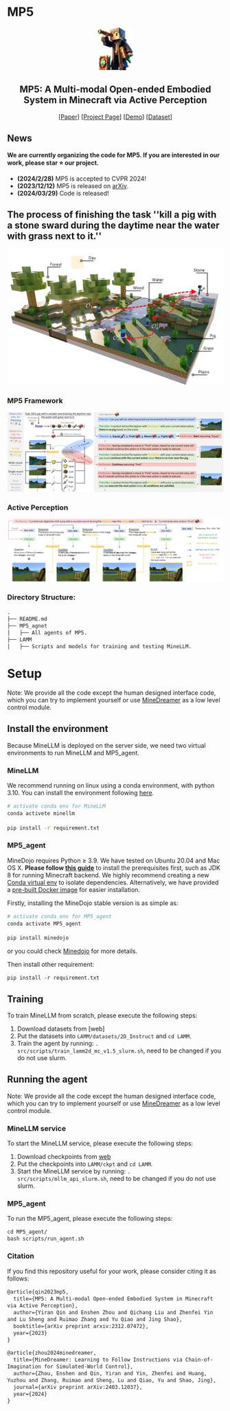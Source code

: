 # MP5
<p align="center"> <img src="Image/logo.png" height=100> </p>
<div align="center">

## MP5: A Multi-modal Open-ended Embodied System in Minecraft via Active Perception
[[Paper](https://arxiv.org/abs/2312.07472v2)]
[[Project Page](https://iranqin.github.io/MP5.github.io/)]
[[Demo](https://www.youtube.com/watch?v=AZeS3C_S_3M)]
[[Dataset](https://huggingface.co/datasets/IranQin/MP5_dataset)]
</div>

## News

**We are currently organizing the code for MP5. If you are interested in our work, please star ⭐ our project.**

- **(2024/2/28)** MP5 is accepted to CVPR 2024!
- **(2023/12/12)** MP5 is released on [arXiv](https://arxiv.org/abs/2312.07472v2).
- **(2024/03/29)** Code is released!


## The process of finishing the task ''kill a pig with a stone sward during the daytime near the water with grass next to it.''
<p align="center">
  <img src="Image/motivation.png">
</p>


### MP5 Framework
<p align="center">
  <img src="Image/pipeline.png">
</p>

### Active Perception
<p align="center">
  <img src="Image/active_perception.png">
</p>

### Directory Structure:

```
.
├── README.md
├── MP5_agnet
│   ├── All agents of MP5.
├── LAMM
│   ├── Scripts and models for training and testing MineLLM.

```


# Setup
Note: We provide all the code except the human designed interface code, which you can try to implement yourself or use [MineDreamer](https://sites.google.com/view/minedreamer/main) as a low level control module.
## Install the environment
Because MineLLM is deployed on the server side, we need two virtual environments to run MineLLM and MP5_agent.
### MineLLM
We recommend running on linux using a conda environment, with python 3.10.
You can install the environment following [here](https://openlamm.github.io/tutorial/installation#training).
```bash
# activate conda env for MineLLM
conda activete minellm

pip install -r requirement.txt
```
### MP5_agent
MineDojo requires Python ≥ 3.9. We have tested on Ubuntu 20.04 and Mac OS X. **Please follow [this guide](https://docs.minedojo.org/sections/getting_started/install.html#prerequisites)** to install the prerequisites first, such as JDK 8 for running Minecraft backend. We highly recommend creating a new [Conda virtual env](https://docs.conda.io/projects/conda/en/latest/user-guide/concepts/environments.html) to isolate dependencies. Alternatively, we have provided a [pre-built Docker image](https://docs.minedojo.org/sections/getting_started/install.html#docker-image) for easier installation.

Firstly, installing the MineDojo stable version is as simple as:

```bash
# activate conda env for MP5_agent
conda activate MP5_agent

pip install minedojo
```
or you could check [Minedojo](https://github.com/MineDojo/MineDojo/tree/main) for more details.

Then install other requirement:
```
pip install -r requirement.txt
```

## Training
 
To train MineLLM from scratch, please execute the following steps:

1. Download datasets from [web]
2. Put the datasets into `LAMM/datasets/2D_Instruct` and `cd LAMM`.
3. Train the agent by running: `. src/scripts/train_lamm2d_mc_v1.5_slurm.sh`, need to be changed if you do not use slurm.

## Running the agent
Note: We provide all the code except the human designed interface code, which you can try to implement yourself or use [MineDreamer](https://sites.google.com/view/minedreamer/main) as a low level control module.
 
### MineLLM service
To start the MineLLM service, please execute the following steps:

1. Download checkpoints from [web](https://huggingface.co/IranQin/MineLLM/tree/main)
2. Put the checkpoints into `LAMM/ckpt` and `cd LAMM`.
3. Start the MineLLM service by running: `. src/scripts/mllm_api_slurm.sh`, need to be changed if you do not use slurm.

### MP5_agent
To run the MP5_agent, please execute the following steps:
```
cd MP5_agent/
bash scripts/run_agent.sh
```


### Citation	
If you find this repository useful for your work, please consider citing it as follows:
```
@article{qin2023mp5,
  title={MP5: A Multi-modal Open-ended Embodied System in Minecraft via Active Perception},
  author={Yiran Qin and Enshen Zhou and Qichang Liu and Zhenfei Yin and Lu Sheng and Ruimao Zhang and Yu Qiao and Jing Shao},
  booktitle={arXiv preprint arxiv:2312.07472},
  year={2023}
}
```
```
@article{zhou2024minedreamer,
  title={MineDreamer: Learning to Follow Instructions via Chain-of-Imagination for Simulated-World Control},
  author={Zhou, Enshen and Qin, Yiran and Yin, Zhenfei and Huang, Yuzhou and Zhang, Ruimao and Sheng, Lu and Qiao, Yu and Shao, Jing},
  journal={arXiv preprint arXiv:2403.12037},
  year={2024}
}
```